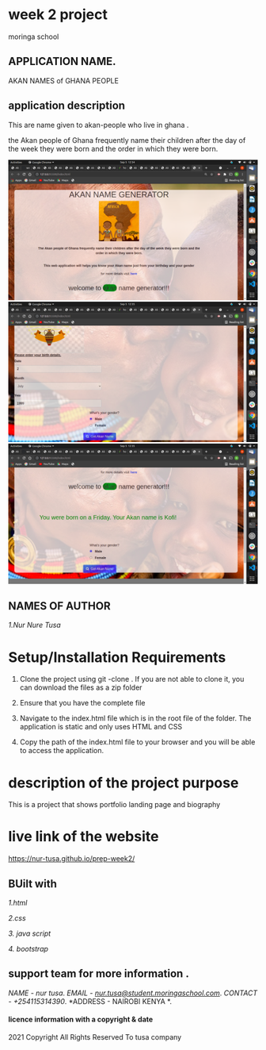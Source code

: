 # week 2 project
 moringa school
## APPLICATION NAME.
 AKAN NAMES of GHANA PEOPLE

 ## application description
This are name given to akan-people who live in ghana .

the Akan people of Ghana frequently name their children after
the day of the week they were born and the order in which they were born.

 <img src="image/1.png">
  <img src="image/2.png">
 <img src="image/3.png">

 



## NAMES OF AUTHOR
*1.Nur Nure Tusa*

# Setup/Installation Requirements

1. Clone the project using git -clone . If you are not able to clone it, you can download the files as a zip folder

2. Ensure that you have the complete file

3. Navigate to the index.html file which is in the root file of the folder. The application is static and only uses HTML and CSS 

4. Copy the path of the index.html file to your browser and you will be able to access the application.


# description of the project purpose
This is a project that shows portfolio landing page and biography


# live link of the website
 https://nur-tusa.github.io/prep-week2/


## BUilt with
*1.html*

*2.css*

*3. java script*

*4. bootstrap*


## support team for more information .
*NAME - nur tusa*.
*EMAIL - nur.tusa@student.moringaschool.com*.
*CONTACT - +254115314390*. 
*ADDRESS - NAIROBI KENYA *.


#### licence information with a copyright & date

2021 Copyright All Rights Reserved To tusa company






